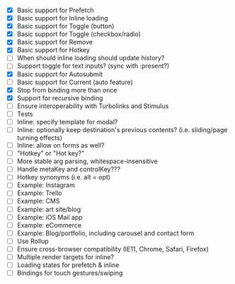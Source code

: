 - [x] Basic support for Prefetch
- [x] Basic support for Inline loading
- [x] Basic support for Toggle (button)
- [x] Basic support for Toggle (checkbox/radio)
- [x] Basic support for Remove
- [x] Basic support for Hotkey
- [ ] When should inline loading should update history?
- [ ] Support toggle for text inputs? (sync with :present?)
- [x] Basic support for Autosubmit
- [ ] Basic support for Current (auto feature)
- [x] Stop from binding more than once
- [x] Support for recursive binding
- [ ] Ensure interoperability with Turbolinks and Stimulus
- [ ] Tests
- [ ] Inline: specify template for modal?
- [ ] Inline: optionally keep destination's previous contents? (i.e. sliding/page turning effects)
- [ ] Inline: allow on forms as well?
- [ ] "Hotkey" or "Hot key?"
- [ ] More stable arg parsing, whitespace-insensitive
- [ ] Handle metaKey and controlKey???
- [ ] Hotkey synonyms (i.e. alt = opt)
- [ ] Example: Instagram
- [ ] Example: Trello
- [ ] Example: CMS
- [ ] Example: art site/blog
- [ ] Example: iOS Mail app
- [ ] Example: eCommerce
- [ ] Example: Blog/portfolio, including carousel and contact form
- [ ] Use Rollup
- [ ] Ensure cross-browser compatibility (IE11, Chrome, Safari, Firefox)
- [ ] Multiple render targets for inline?
- [ ] Loading states for prefetch & inline
- [ ] Bindings for touch gestures/swiping
